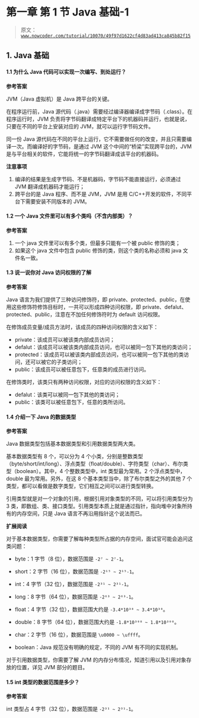 # 第一章 第 1 节 Java 基础-1

> 原文：[`www.nowcoder.com/tutorial/10070/49f97d1622cf4d83ad413ca845b82f15`](https://www.nowcoder.com/tutorial/10070/49f97d1622cf4d83ad413ca845b82f15)

## 1\. Java 基础

#### 1.1 为什么 Java 代码可以实现一次编写、到处运行？

**参考答案**

JVM（Java 虚拟机）是 Java 跨平台的关键。

在程序运行前，Java 源代码（.java）需要经过编译器编译成字节码（.class）。在程序运行时，JVM 负责将字节码翻译成特定平台下的机器码并运行，也就是说，只要在不同的平台上安装对应的 JVM，就可以运行字节码文件。

同一份 Java 源代码在不同的平台上运行，它不需要做任何的改变，并且只需要编译一次。而编译好的字节码，是通过 JVM 这个中间的“桥梁”实现跨平台的，JVM 是与平台相关的软件，它能将统一的字节码翻译成该平台的机器码。

**注意事项**

1.  编译的结果是生成字节码、不是机器码，字节码不能直接运行，必须通过 JVM 翻译成机器码才能运行；
2.  跨平台的是 Java 程序、而不是 JVM，JVM 是用 C/C++开发的软件，不同平台下需要安装不同版本的 JVM。

#### 1.2 一个 Java 文件里可以有多个类吗（不含内部类）？

**参考答案**

1.  一个 java 文件里可以有多个类，但最多只能有一个被 public 修饰的类；
2.  如果这个 java 文件中包含 public 修饰的类，则这个类的名称必须和 java 文件名一致。

#### 1.3 说一说你对 Java 访问权限的了解

**参考答案**

Java 语言为我们提供了三种访问修饰符，即 private、protected、public，在使用这些修饰符修饰目标时，一共可以形成四种访问权限，即 private、defalut、protected、public，注意在不加任何修饰符时为 default 访问权限。

在修饰成员变量/成员方法时，该成员的四种访问权限的含义如下：

*   private：该成员可以被该类内部成员访问；
*   defalut：该成员可以被该类内部成员访问，也可以被同一包下其他的类访问；
*   protected：该成员可以被该类内部成员访问，也可以被同一包下其他的类访问，还可以被它的子类访问；
*   public：该成员可以被任意包下，任意类的成员进行访问。

在修饰类时，该类只有两种访问权限，对应的访问权限的含义如下：

*   defalut：该类可以被同一包下其他的类访问；
*   public：该类可以被任意包下，任意的类所访问。

#### 1.4 介绍一下 Java 的数据类型

**参考答案**

Java 数据类型包括基本数据类型和引用数据类型两大类。

基本数据类型有 8 个，可以分为 4 个小类，分别是整数类型（byte/short/int/long）、浮点类型（float/double）、字符类型（char）、布尔类型（boolean）。其中，4 个整数类型中，int 类型最为常用。2 个浮点类型中，double 最为常用。另外，在这 8 个基本类型当中，除了布尔类型之外的其他 7 个类型，都可以看做是数字类型，它们相互之间可以进行类型转换。

引用类型就是对一个对象的引用，根据引用对象类型的不同，可以将引用类型分为 3 类，即数组、类、接口类型。引用类型本质上就是通过指针，指向堆中对象所持有的内存空间，只是 Java 语言不再沿用指针这个说法而已。

**扩展阅读**

对于基本数据类型，你需要了解每种类型所占据的内存空间，面试官可能会追问这类问题：

*   byte：1 字节（8 位），数据范围是 `-2⁷ ~ 2⁷-1`。

*   short：2 字节（16 位），数据范围是 `-2¹⁵ ~ 2¹⁵-1`。

*   int：4 字节（32 位），数据范围是 `-2³¹ ~ 2³¹-1`。

*   long：8 字节（64 位），数据范围是 `-2⁶³ ~ 2⁶³-1`。

*   float：4 字节（32 位），数据范围大约是 `-3.4*10³⁸ ~ 3.4*10³⁸`。

*   double：8 字节（64 位），数据范围大约是 `-1.8*10³⁰⁸ ~ 1.8*10³⁰⁸`。

*   char：2 字节（16 位），数据范围是 `\u0000 ~ \uffff`。

*   boolean：Java 规范没有明确的规定，不同的 JVM 有不同的实现机制。

对于引用数据类型，你需要了解 JVM 的内存分布情况，知道引用以及引用对象存放的位置，详见 JVM 部分的题目。

#### 1.5 int 类型的数据范围是多少？

**参考答案**

int 类型占 4 字节（32 位），数据范围是 `-2³¹ ~ 2³¹-1`。